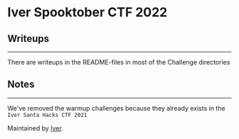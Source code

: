# Iver Spooktober CTF 2022


## Writeups

---
There are writeups in the README-files in most of the Challenge directories



## Notes
---
We've removed the warmup challenges because they already exists in the ``Iver Santa Hacks CTF 2021``



Maintained by [Iver](https://www.iver.com/en).
